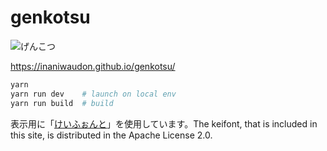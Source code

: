 # genkotsu

![げんこつ](./genkotsu.png)

<https://inaniwaudon.github.io/genkotsu/>

```bash
yarn
yarn run dev    # launch on local env
yarn run build  # build
```

表示用に「[けいふぉんと](http://font.sumomo.ne.jp/font_1.html)」を使用しています。The keifont, that is included in this site, is distributed in the Apache License 2.0.
